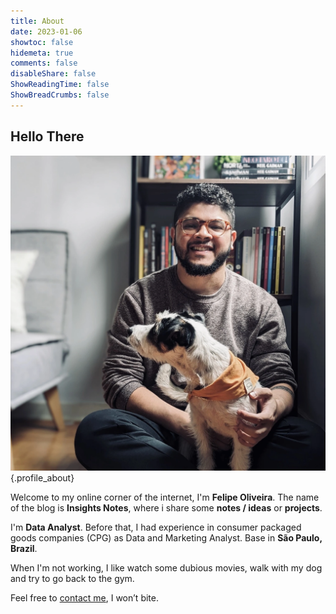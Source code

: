 ```yaml
---
title: About
date: 2023-01-06
showtoc: false
hidemeta: true
comments: false
disableShare: false
ShowReadingTime: false
ShowBreadCrumbs: false
---
```


## Hello There

![profile picture](/profile_avatar.webp)
{.profile_about}

Welcome to my online corner of the internet, I'm **Felipe Oliveira**. The name of the blog is **Insights Notes**, where i share some **notes / ideas** or **projects**. 


I'm **Data Analyst**. Before that, I had experience in consumer packaged goods companies (CPG) as Data and Marketing Analyst. Base in **São Paulo, Brazil**.

When I'm not working, I like watch some dubious movies, walk with my dog and try to go back to the gym.

Feel free to [contact me](mailto:felipe@felipeo.me), I won’t bite.
